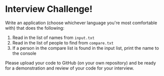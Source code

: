 # Interview Challenge!

Write an application (choose whichever language you're most comfortable with) that does the following:

1. Read in the list of names from `input.txt`
2. Read in the list of people to find from `compare.txt`
3. If a person in the compare list is found in the input list, print the name to the console

Please upload your code to GitHub (on your own repository) and be ready for a demonstration and review of your code for your interview.

